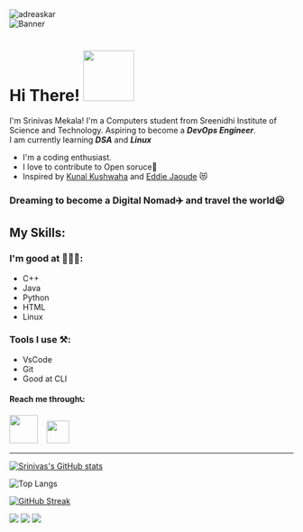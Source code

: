 <!-- profile views block -->
<img src="https://komarev.com/ghpvc/?username=sri-nivas1227&color=orange&style=flat-square" alt="adreaskar" />
</br>
<!-- banner -->
<image src="./assets/GitHub Banner2.png" alt="Banner">

# Hi There! <img src="https://media.giphy.com/media/bcKmIWkUMCjVm/giphy.gif" width="90">
I'm Srinivas Mekala! I'm a Computers student from Sreenidhi Institute of Science and Technology.
Aspiring to become a **_DevOps Engineer_**.
</br>
I am currently learning ***DSA*** and ***Linux***

- I'm a coding enthusiast.
- I love to contribute to Open soruce💯
- Inspired by [Kunal Kushwaha](https://github.com/kunal-kushwaha/) and [Eddie Jaoude](https://github.com/eddiejaoude) 😻
  
### Dreaming to become a **Digital Nomad**✈️ and travel the world😃

## My Skills:
 ### I'm good at 🧑🏻‍💻:
- C++
- Java
- Python
- HTML 
- Linux
### Tools I use ⚒️:
- VsCode
- Git
- Good at CLI
#### Reach me through📞:
 [<img src="https://img.icons8.com/clouds/100/000000/gmail-new.png" height ="50px" width= "50px" >](mailto:srinivasmekala1227@gmail.com) &nbsp; &nbsp;[<img src="https://img.icons8.com/color/48/000000/whatsapp--v1.png" height ="40px" width= "40px">](https://wa.me/+919666986510)

<hr>

<!-- my github statistics -->
[![Srinivas's GitHub stats](https://github-readme-stats.vercel.app/api?username=sri-nivas1227)](https://github.com/sri-nivas1227/github-readme-stats)
<!-- Top used languages -->
![Top Langs](https://github-readme-stats-beryl.vercel.app/api/top-langs/?username=sri-nivas1227&hide=Ruby,Shell&layout=compact)
<!-- My GitHub streak -->
[![GitHub Streak](https://github-readme-streak-stats.herokuapp.com/?user=sri-nivas1227&theme=dark)](https://git.io/streak-stats)

<!-- My Socials -->
<a href="https://instagram.com/sri_nivas1227" target="blank"><img src="https://img.icons8.com/color/48/000000/instagram-new--v1.png"/></a>
<a href="https://www.linkedin.com/in/sri-nivas1227/" target="blank"><img src="https://img.icons8.com/fluency/48/000000/linkedin.png"/></a>
<a href="https://twitter.com/sri_nivas1227" target="blank"><img src="https://img.icons8.com/color/48/000000/twitter-circled--v1.png"/></a>

